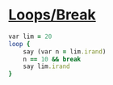 [1]: http://rosettacode.org/wiki/Loops/Break

# [Loops/Break][1]

```ruby
var lim = 20
loop {
    say (var n = lim.irand)
    n == 10 && break
    say lim.irand
}
```
